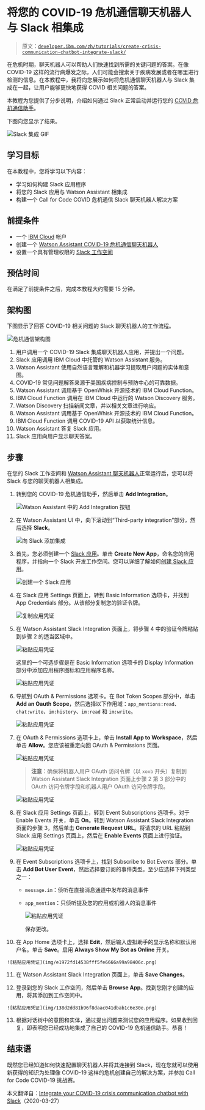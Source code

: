 # 将您的 COVID-19 危机通信聊天机器人与 Slack 相集成

> 原文：[`developer.ibm.com/zh/tutorials/create-crisis-communication-chatbot-integrate-slack/`](https://developer.ibm.com/zh/tutorials/create-crisis-communication-chatbot-integrate-slack/)

在危机时期，聊天机器人可以帮助人们快速找到所需的关键问题的答案。在像 COVID-19 这样的流行病爆发之际，人们可能会搜索关于疾病发展或者在哪里进行检测的信息。在本教程中，我将向您展示如何将危机通信聊天机器人与 Slack 集成在一起，让用户能够更快地获得 COVID 相关问题的答案。

本教程为您提供了分步说明，介绍如何通过 Slack 正常启动并运行您的 [COVID 危机通信助手](https://developer.ibm.com/zh/tutorials/crisis-communication-chatbot-watson-assistant-webhook-integration-discovery-covid-data/)。

下图向您显示了结果。

![Slack 集成 GIF](img/3e62d71079d5e712b64e87151832e5f3.png)

## 学习目标

在本教程中，您将学习以下内容：

*   学习如何构建 Slack 应用程序
*   将您的 Slack 应用与 Watson Assistant 相集成
*   构建一个 Call for Code COVID 危机通信 Slack 聊天机器人解决方案

## 前提条件

*   一个 [IBM Cloud](https://www.ibm.com/account/reg/us-en/signup?formid=urx-42793&eventid=cfc-2020?cm_mmc=OSocial_Blog-_-Audience+Developer_Developer+Conversation-_-WW_WW-_-cfc-2020-ghub-starterkit-communication_ov75914&cm_mmca1=000039JL&cm_mmca2=10008917) 帐户
*   创建一个 [Watson Assistant COVID-19 危机通信聊天机器人](https://developer.ibm.com/zh/tutorials/crisis-communication-chatbot-watson-assistant-webhook-integration-discovery-covid-data/)
*   设置一个具有管理权限的 [Slack 工作空间](https://slack.com/help/articles/206845317-Create-a-Slack-workspace)

## 预估时间

在满足了前提条件之后，完成本教程大约需要 15 分钟。

## 架构图

下图显示了回答 COVID-19 相关问题的 Slack 聊天机器人的工作流程。

![危机通信架构图](img/595d79983609c09cce586aadd5327c73.png)

1.  用户调用一个 COVID-19 Slack 集成聊天机器人应用，并提出一个问题。
2.  Slack 应用调用 IBM Cloud 中托管的 Watson Assistant 服务。
3.  Watson Assistant 使用自然语言理解和机器学习提取用户问题的实体和意图。
4.  COVID-19 常见问题解答来源于美国疾病控制与预防中心的可靠数据。
5.  Watson Assistant 调用基于 OpenWhisk 开源技术的 IBM Cloud Function。
6.  IBM Cloud Function 调用在 IBM Cloud 中运行的 Watson Discovery 服务。
7.  Watson Discovery 扫描新闻文章，并以相关文章进行响应。
8.  Watson Assistant 调用基于 OpenWhisk 开源技术的 IBM Cloud Function。
9.  IBM Cloud Function 调用 COVID-19 API 以获取统计信息。
10.  Watson Assistant 答复 Slack 应用。
11.  Slack 应用向用户显示聊天答案。

## 步骤

在您的 Slack 工作空间和 [Watson Assistant 聊天机器人](https://developer.ibm.com/zh/tutorials/crisis-communication-chatbot-watson-assistant-webhook-integration-discovery-covid-data/)正常运行后，您可以将 Slack 与您的聊天机器人相集成。

1.  转到您的 COVID-19 危机通信助手，然后单击 **Add Integration**。

    ![Watson Assistant 中的 Add Integration 按钮](img/ca38b27b7875820f85dc148de1382818.png)

2.  在 Watson Assistant UI 中，向下滚动到“Third-party integration”部分，然后选择 **Slack**。

    ![向 Slack 添加集成](img/1037335f84006f46c7f88a6a75e58c86.png)

3.  首先，您必须创建一个 [Slack 应用](https://api.slack.com/apps)。单击 **Create New App**，命名您的应用程序，并指向一个 Slack 开发工作空间。您可以详细了解如何[创建 Slack 应用](https://api.slack.com/start)。

    ![创建一个 Slack 应用](img/b28789dd8cb50adf949db59cf6eca3e2.png)

4.  在 Slack 应用 Settings 页面上，转到 Basic Information 选项卡，并找到 App Credentials 部分。从该部分复制您的验证令牌。

    ![复制应用凭证](img/39faef8408c66f1fd18fafbe138ca915.png)

5.  在 Watson Assistant Slack Integration 页面上，将步骤 4 中的验证令牌粘贴到步骤 2 的适当区域中。

    ![粘贴应用凭证](img/297ddfae36b2bfeae5609fd6af771016.png)

    这里的一个可选步骤是在 Basic Information 选项卡的 Display Information 部分中添加应用程序图标和应用程序名称。

    ![粘贴应用凭证](img/a688e7c8d77364b8fc4c8c84fc6b7bc5.png)

6.  导航到 OAuth & Permissions 选项卡。在 Bot Token Scopes 部分中，单击 **Add an Oauth Scope**，然后选择以下作用域：`app_mentions:read`、`chat:write`、`im:history`、`im:read` 和 `im:write`。

    ![粘贴应用凭证](img/18218fafd76fb77fa2e70a49ea24957a.png)

7.  在 OAuth & Permissions 选项卡上，单击 **Install App to Workspace**，然后单击 **Allow**。您应该被重定向回 OAuth & Permissions 页面。

    ![粘贴应用凭证](img/55ca2f8f451b4769de1cc82437f504c3.png)

    > **注意**：确保将机器人用户 OAuth 访问令牌（以 `xoxb` 开头）复制到 Watson Assistant Slack Integration 页面上步骤 2 第 3 部分中的 OAuth 访问令牌字段和机器人用户 OAuth 访问令牌字段。

    ![粘贴应用凭证](img/f6c9d2ea2f917bfbf9271dcbcdb9643c.png)

8.  在 Slack 应用 Settings 页面上，转到 Event Subscriptions 选项卡。对于 Enable Events 开关，单击 **On**。转到 Watson Assistant Slack Integration 页面的步骤 3，然后单击 **Generate Request URL**。将请求的 URL 粘贴到 Slack 应用 Settings 页面上，然后在 **Enable Events** 页面上进行验证。

    ![粘贴应用凭证](img/01a2389261e63bb5b4198e5c86dda8aa.png)

9.  在 Event Subscriptions 选项卡上，找到 Subscribe to Bot Events 部分。单击 **Add Bot User Event**，然后选择要订阅的事件类型。至少应选择下列类型之一：

    *   `message.im`：侦听在直接消息通道中发布的消息事件
    *   `app_mention`：只侦听提及您的应用或机器人的消息事件

        ![粘贴应用凭证](img/d271220abbc846939516e6d24526b2b5.png)

        保存更改。

10.  在 App Home 选项卡上，选择 **Edit**，然后输入虚拟助手的显示名称和默认用户名。单击 **Save**。启用 **Always Show My Bot as Online** 开关。

    ![粘贴应用凭证](img/e1972fd14538fff5fe6666a99a98406c.png)

11.  在 Watson Assistant Slack Integration 页面上，单击 **Save Changes**。

12.  登录到您的 Slack 工作空间，然后单击 **Browse App**。找到您刚才创建的应用，将其添加到工作空间中。

    ![粘贴应用凭证](img/138d2dd81b96f8daac041dbab1c6e30e.png)

13.  根据对话树中的意图和实体，通过提出问题来测试您的应用程序。如果收到回复，即表明您已经成功地集成了自己的 COVID-19 危机通信助手。恭喜！

## 结束语

既然您已经知道如何快速配置聊天机器人并将其连接到 Slack，现在您就可以使用新获得的知识为处理像 COVID-19 这样的危机创建自己的解决方案，并参加 Call for Code COVID-19 挑战赛。

本文翻译自：[Integrate your COVID-19 crisis communication chatbot with Slack](https://developer.ibm.com/tutorials/create-crisis-communication-chatbot-integrate-slack/)（2020-03-27）